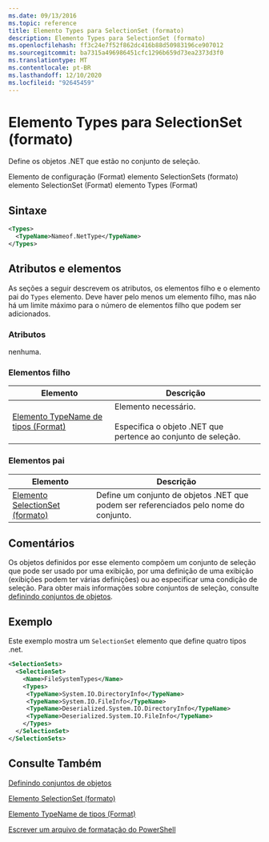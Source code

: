```yaml
---
ms.date: 09/13/2016
ms.topic: reference
title: Elemento Types para SelectionSet (formato)
description: Elemento Types para SelectionSet (formato)
ms.openlocfilehash: ff3c24e7f52f862dc416b88d50983196ce907012
ms.sourcegitcommit: ba7315a496986451cfc1296b659d73ea2373d3f0
ms.translationtype: MT
ms.contentlocale: pt-BR
ms.lasthandoff: 12/10/2020
ms.locfileid: "92645459"
---
```

# <a name="types-element-for-selectionset-format"></a>Elemento Types para SelectionSet (formato)

Define os objetos .NET que estão no conjunto de seleção.

Elemento de configuração (Format) elemento SelectionSets (formato) elemento SelectionSet (Format) elemento Types (Format)

## <a name="syntax"></a>Sintaxe

```xml
<Types>
  <TypeName>Nameof.NetType</TypeName>
</Types>

```

## <a name="attributes-and-elements"></a>Atributos e elementos

As seções a seguir descrevem os atributos, os elementos filho e o elemento pai do `Types` elemento. Deve haver pelo menos um elemento filho, mas não há um limite máximo para o número de elementos filho que podem ser adicionados.

### <a name="attributes"></a>Atributos

nenhuma.

### <a name="child-elements"></a>Elementos filho

|Elemento|Descrição|
|-------------|-----------------|
|[Elemento TypeName de tipos (Format)](./typename-element-for-types-format.md)|Elemento necessário.<br /><br /> Especifica o objeto .NET que pertence ao conjunto de seleção.|

### <a name="parent-elements"></a>Elementos pai

|Elemento|Descrição|
|-------------|-----------------|
|[Elemento SelectionSet (formato)](./selectionset-element-format.md)|Define um conjunto de objetos .NET que podem ser referenciados pelo nome do conjunto.|

## <a name="remarks"></a>Comentários

Os objetos definidos por esse elemento compõem um conjunto de seleção que pode ser usado por uma exibição, por uma definição de uma exibição (exibições podem ter várias definições) ou ao especificar uma condição de seleção.  Para obter mais informações sobre conjuntos de seleção, consulte [definindo conjuntos de objetos](./defining-selection-sets.md).

## <a name="example"></a>Exemplo

Este exemplo mostra um `SelectionSet` elemento que define quatro tipos .net.

```xml
<SelectionSets>
  <SelectionSet>
    <Name>FileSystemTypes</Name>
    <Types>
     <TypeName>System.IO.DirectoryInfo</TypeName>
     <TypeName>System.IO.FileInfo</TypeName>
     <TypeName>Deserialized.System.IO.DirectoryInfo</TypeName>
     <TypeName>Deserialized.System.IO.FileInfo</TypeName>
    </Types>
  </SelectionSet>
</SelectionSets>
```

## <a name="see-also"></a>Consulte Também

[Definindo conjuntos de objetos](./defining-selection-sets.md)

[Elemento SelectionSet (formato)](./selectionset-element-format.md)

[Elemento TypeName de tipos (Format)](./typename-element-for-types-format.md)

[Escrever um arquivo de formatação do PowerShell](./writing-a-powershell-formatting-file.md)
